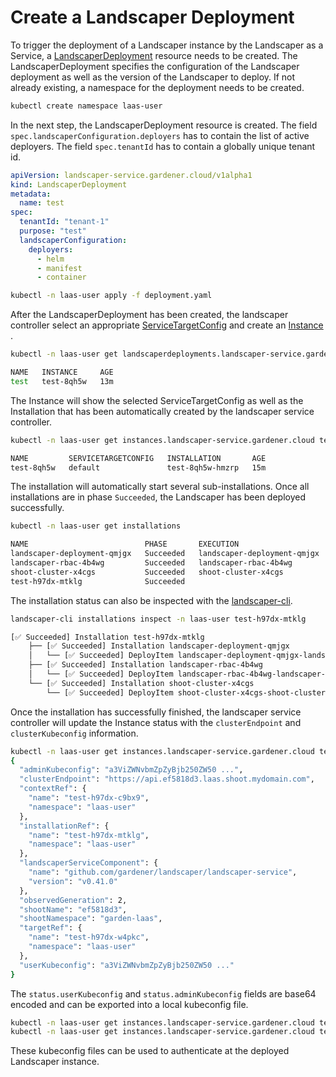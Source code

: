 <!--
SPDX-FileCopyrightText: 2022 "SAP SE or an SAP affiliate company and Gardener contributors"

SPDX-License-Identifier: Apache-2.0
-->

# Create a Landscaper Deployment

To trigger the deployment of a Landscaper instance by the Landscaper as a Service, 
a [LandscaperDeployment](../usage/LandscaperDeployments.md) resource needs to be created.
The LandscaperDeployment specifies the configuration of the Landscaper deployment as well as the version of the Landscaper to deploy.
If not already existing, a namespace for the deployment needs to be created.

```sh
kubectl create namespace laas-user
```

In the next step, the LandscaperDeployment resource is created. The field `spec.landscaperConfiguration.deployers` has to contain the list of active deployers.
The field `spec.tenantId` has to contain a globally unique tenant id.

```yaml
apiVersion: landscaper-service.gardener.cloud/v1alpha1
kind: LandscaperDeployment
metadata:
  name: test
spec:
  tenantId: "tenant-1"
  purpose: "test"
  landscaperConfiguration:
    deployers:
      - helm
      - manifest
      - container
```

```sh
kubectl -n laas-user apply -f deployment.yaml
```

After the LandscaperDeployment has been created, the landscaper controller select an appropriate [ServiceTargetConfig](../usage/ServiceTargetConfigs.md) and create an [Instance](../usage/Instances.md) .

```sh
kubectl -n laas-user get landscaperdeployments.landscaper-service.gardener.cloud test

NAME   INSTANCE     AGE
test   test-8qh5w   13m
```

The Instance will show the selected ServiceTargetConfig as well as the Installation that has been automatically created by the landscaper service controller.

```sh
kubectl -n laas-user get instances.landscaper-service.gardener.cloud test-8qh5w

NAME         SERVICETARGETCONFIG   INSTALLATION       AGE
test-8qh5w   default               test-8qh5w-hmzrp   15m
```

The installation will automatically start several sub-installations. Once all installations are in phase `Succeeded`, the Landscaper has been deployed successfully.

```sh
kubectl -n laas-user get installations 

NAME                          PHASE       EXECUTION                     AGE
landscaper-deployment-qmjgx   Succeeded   landscaper-deployment-qmjgx   11m
landscaper-rbac-4b4wg         Succeeded   landscaper-rbac-4b4wg         11m
shoot-cluster-x4cgs           Succeeded   shoot-cluster-x4cgs           11m
test-h97dx-mtklg              Succeeded                                 11m

```

The installation status can also be inspected with the [landscaper-cli](https://github.com/gardener/landscapercli).

```sh
landscaper-cli installations inspect -n laas-user test-h97dx-mtklg

[✅ Succeeded] Installation test-h97dx-mtklg
    ├── [✅ Succeeded] Installation landscaper-deployment-qmjgx
    │   └── [✅ Succeeded] DeployItem landscaper-deployment-qmjgx-landscaper-6df5f
    ├── [✅ Succeeded] Installation landscaper-rbac-4b4wg
    │   └── [✅ Succeeded] DeployItem landscaper-rbac-4b4wg-landscaper-rbac-4dkm9
    └── [✅ Succeeded] Installation shoot-cluster-x4cgs
        └── [✅ Succeeded] DeployItem shoot-cluster-x4cgs-shoot-cluster-qppwx

```

Once the installation has successfully finished, the landscaper service controller will update the Instance status with the `clusterEndpoint` and `clusterKubeconfig` information.

```sh
kubectl -n laas-user get instances.landscaper-service.gardener.cloud test-h97dx -o jsonpath="{.status}" | jq
{
  "adminKubeconfig": "a3ViZWNvbmZpZyBjb250ZW50 ...",
  "clusterEndpoint": "https://api.ef5818d3.laas.shoot.mydomain.com",
  "contextRef": {
    "name": "test-h97dx-c9bx9",
    "namespace": "laas-user"
  },
  "installationRef": {
    "name": "test-h97dx-mtklg",
    "namespace": "laas-user"
  },
  "landscaperServiceComponent": {
    "name": "github.com/gardener/landscaper/landscaper-service",
    "version": "v0.41.0"
  },
  "observedGeneration": 2,
  "shootName": "ef5818d3",
  "shootNamespace": "garden-laas",
  "targetRef": {
    "name": "test-h97dx-w4pkc",
    "namespace": "laas-user"
  },
  "userKubeconfig": "a3ViZWNvbmZpZyBjb250ZW50 ..."
}
```

The `status.userKubeconfig` and `status.adminKubeconfig` fields are base64 encoded and can be exported into a local kubeconfig file.

```sh
kubectl -n laas-user get instances.landscaper-service.gardener.cloud test-8qh5w -o jsonpath="{.status.userKubeconfig}" | base64 -d > user-kubeconfig.yaml
kubectl -n laas-user get instances.landscaper-service.gardener.cloud test-8qh5w -o jsonpath="{.status.adminKubeconfig}" | base64 -d > admin-kubeconfig.yaml
```

These kubeconfig files can be used to authenticate at the deployed Landscaper instance.